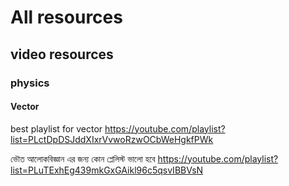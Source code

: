 # All resources

## video resources 

### physics 
#### Vector
best playlist for vector 
https://youtube.com/playlist?list=PLctDpDSJddXIxrVvwoRzwOCbWeHgkfPWk 

ভৌত আলোকবিজ্ঞান এর জন্য কোন প্লেলিস্ট ভালো হবে 
https://youtube.com/playlist?list=PLuTExhEg439mkGxGAikl96c5qsvIBBVsN
